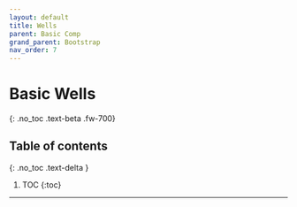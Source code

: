 ```yaml
---
layout: default
title: Wells
parent: Basic Comp
grand_parent: Bootstrap
nav_order: 7
---
```


# Basic Wells
{: .no_toc .text-beta .fw-700}

## Table of contents
{: .no_toc .text-delta }

1. TOC
{:toc}

---
